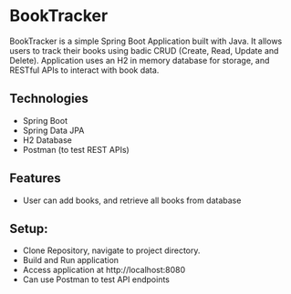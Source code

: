 # BookTracker
BookTracker is a simple Spring Boot Application built with Java. 
It allows users to track their books using badic CRUD (Create, Read, Update and Delete).
Application uses an H2 in memory database for storage, and RESTful APIs to interact with book data.

## Technologies
- Spring Boot 
- Spring Data JPA 
- H2 Database 
- Postman (to test REST APIs)

## Features 
- User can add books, and retrieve all books from database

## Setup: 
- Clone Repository, navigate to project directory. 
- Build and Run application
- Access application at http://localhost:8080
- Can use Postman to test API endpoints